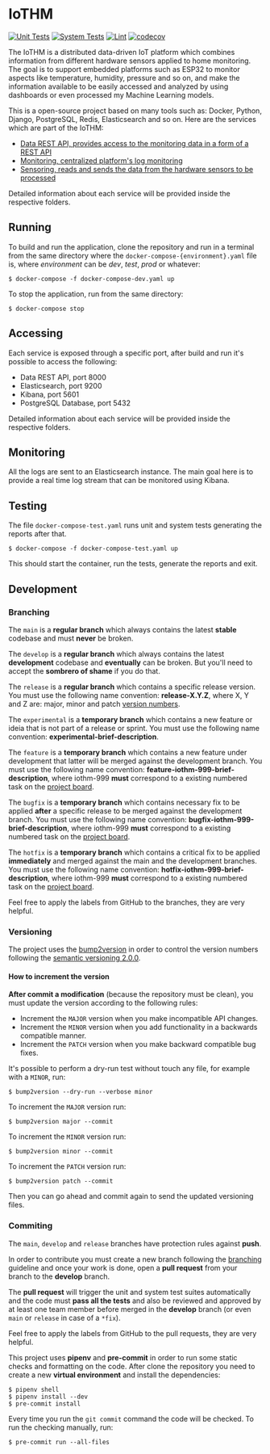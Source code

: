 # IoTHM

[![Unit Tests](https://github.com/furansa/vehicle-tracker-simulator/workflows/Unit%20Tests/badge.svg)](https://github.com/furansa/vehicle-tracker-simulator/actions?query=workflow%3A%22Unit+Tests%22)
[![System Tests](https://github.com/furansa/vehicle-tracker-simulator/workflows/System%20Tests/badge.svg)](https://github.com/furansa/vehicle-tracker-simulator/actions?query=workflow%3A%22System+Tests%22)
[![Lint](https://github.com/furansa/vehicle-tracker-simulator/workflows/Lint/badge.svg)](https://github.com/furansa/vehicle-tracker-simulator/actions?query=workflow%3ALint)
[![codecov](https://codecov.io/gh/furansa/vehicle-tracker-simulator/branch/main/graph/badge.svg?token=D7L7F5UXFB)](https://codecov.io/gh/furansa/vehicle-tracker-simulator)

The IoTHM is a distributed data-driven IoT platform which combines information
from different hardware sensors applied to home monitoring. The goal is to
support embedded platforms such as ESP32 to monitor aspects like temperature,
humidity, pressure and so on, and make the information available to be easily
accessed and analyzed by using dashboards or even processed my Machine Learning
models.

This is a open-source project based on many tools such as: Docker, Python,
Django, PostgreSQL, Redis, Elasticsearch and so on. Here are the services which
are part of the IoTHM:

* [Data REST API, provides access to the monitoring data in a form of a REST API](./Data%20REST%20API/README.md)
* [Monitoring, centralized platform's log monitoring](./Monitoring/README.md)
* [Sensoring, reads and sends the data from the hardware sensors to be processed](./Sensoring/README.md)

Detailed information about each service will be provided inside the respective
folders.

## Running

To build and run the application, clone the repository and run in a terminal
from the same directory where the ```docker-compose-{environment}.yaml``` file
is, where *environment* can be *dev*, *test*, *prod* or whatever:

```shell
$ docker-compose -f docker-compose-dev.yaml up
```

To stop the application, run from the same directory:

```
$ docker-compose stop
```

## Accessing

Each service is exposed through a specific port, after build and run it's
possible to access the following:

* Data REST API, port 8000
* Elasticsearch, port 9200
* Kibana, port 5601
* PostgreSQL Database, port 5432

Detailed information about each service will be provided inside the respective
folders.

## Monitoring

All the logs are sent to an Elasticsearch instance. The main goal here is to
provide a real time log stream that can be monitored using Kibana.

## Testing

The file ```docker-compose-test.yaml``` runs unit and system tests generating
the reports after that.

```shell
$ docker-compose -f docker-compose-test.yaml up
```

This should start the container, run the tests, generate the reports and exit.

## Development

### Branching

The ```main``` is a **regular branch** which always contains the latest
**stable** codebase and must **never** be broken.

The ```develop``` is a **regular branch** which always contains the latest
**development** codebase and **eventually** can be broken. But you'll need to
accept the **sombrero of shame** if you do that.

The ```release``` is a **regular branch** which contains a specific release
version. You must use the following name convention: **release-X.Y.Z**, where
X, Y and Z are: major, minor and patch [version numbers](#versioning).

The ```experimental``` is a **temporary branch** which contains a new feature or
ideia that is not part of a release or sprint. You must use the following name
convention: **experimental-brief-description**.

The ```feature``` is a **temporary branch** which contains a new feature under
development that latter will be merged against the development branch. You must
use the following name convention: **feature-iothm-999-brief-description**,
where iothm-999 **must** correspond to a existing numbered task on the [project board](https://github.com/furansa/iothm/projects).

The ```bugfix``` is a **temporary branch** which contains necessary fix to be
applied **after** a specific release to be merged against the development branch.
You must use the following name convention: **bugfix-iothm-999-brief-description**,
where iothm-999 **must** correspond to a existing numbered task on the [project board](https://github.com/furansa/iothm/projects).

The ```hotfix``` is a **temporary branch** which contains a critical fix to be
applied **immediately** and merged against the main and the development branches.
You must use the following name convention: **hotfix-iothm-999-brief-description**,
where iothm-999 **must** correspond to a existing numbered task on the [project board](https://github.com/furansa/iothm/projects).

Feel free to apply the labels from GitHub to the branches, they are very helpful.

### Versioning

The project uses the [bump2version](https://pypi.org/project/bump2version) in
order to control the version numbers following the [semantic versioning 2.0.0](https://semver.org).

#### How to increment the version

**After commit a modification** (because the repository must be clean), you
must update the version according to the following rules:

* Increment the ```MAJOR``` version when you make incompatible API changes.
* Increment the ```MINOR``` version when you add functionality in a backwards compatible manner.
* Increment the ```PATCH``` version when you make backward compatible bug fixes.

It's possible to perform a dry-run test without touch any file, for example with
a ```MINOR```, run:

```shell
$ bump2version --dry-run --verbose minor
```

To increment the `MAJOR` version run:

```shell
$ bump2version major --commit
```

To increment the `MINOR` version run:

```shell
$ bump2version minor --commit
```

To increment the `PATCH` version run:

```shell
$ bump2version patch --commit
```

Then you can go ahead and commit again to send the updated versioning files.

### Commiting

The ```main```, ```develop``` and ```release``` branches have protection rules
against **push**.

In order to contribute you must create a new branch following the [branching](#branching)
guideline and once your work is done, open a **pull request** from your branch
to the **develop** branch.

The **pull request** will trigger the unit and system test suites automatically
and the code must **pass all the tests** and also be reviewed and approved by
at least one team member before merged in the **develop** branch (or even ``main``
or ``release`` in case of a ``*fix``).

Feel free to apply the labels from GitHub to the pull requests, they are very helpful.

This project uses **pipenv** and **pre-commit** in order to run some static
checks and formatting on the code. After clone the repository you need to create
a new **virtual environment** and install the dependencies:

```shell
$ pipenv shell
$ pipenv install --dev
$ pre-commit install
```

Every time you run the ```git commit``` command the code will be checked. To
run the checking manually, run:

```shell
$ pre-commit run --all-files
```

